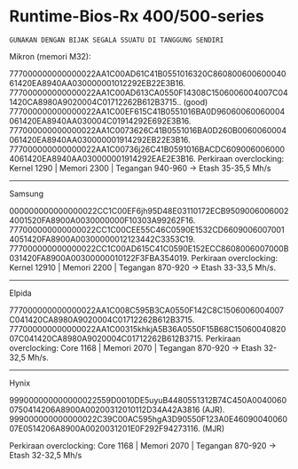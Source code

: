 # Runtime-Bios-Rx 400/500-series


    GUNAKAN DENGAN BIJAK SEGALA SSUATU DI TANGGUNG SENDIRI
    
             

            
                

             
Mikron (memori M32):

777000000000000022AA1C00AD61C41B0551016320C86080060060004061420EA8940AA030000001012292EB22E3B16.
777000000000000022AA1C00AD613CA0550F14308C1506006004007C041420CA8980A9020004C01712262B612B3715.. (good)
777000000000000022AA1C00EF615C41B0551016BA0D96060060060004061420EA8940AA030004C01914292E692E3B16.
777000000000000022AA1C0073626C41B0551016BA0D260B0060060004061420EA8940AA030000001914292EB22E3B16.
777000000000000022AA1C00736j26C41B0591016BACDC6090060060004061420EA8940AA030000001914292EAE2E3B16.
Perkiraan overclocking: Kernel 1290 | Memori 2300 | Tegangan 940-960 -> Etash 35-35,5 Mh/s

--------

Samsung

000000000000000022CC1C00EF6jh95D48E03110172ECB95090060060024001520FA8900A0030000000F10303A99262F16.
777000000000000022CC1C00CEE55C46C0590E1532CD66090060070014051420FA8900A00300000012123442C3353C19.
777000000000000022CC1C00AD615C41C0590E152ECC8608006007000B031420FA8900A00300000010122F3FBA354019.
Perkiraan overclocking: Kernel 12910 | Memori 2200 | Tegangan 870-920 -> Etash 33-33,5 Mh/s.

--------

Elpida

777000000000000022AA1C008C595B3CA0550F142C8C1506006004007C041420CA8980A9020004C01712262B612B3715.
777000000000000022AA1C00315khkjA5B36A0550F15B68C1506004082007C041420CA8980A9020004C01712262B612B3715.
Perkiraan overclocking: Core 1168 | Memori 2070 | Tegangan 870-920 -> Etash 32-32,5 Mh/s.

--------

Hynix

999000000000000022559D0010DE5uyuB4480551312B74C450A00400600750414206A8900A00200312010112D34A42A3816 (AJR).
999000000000000022C39C00AC595hgA3D90550F123A0E4609004006007E0514206A8900A0020031201E0F292F94273116. (MJR)

Perkiraan overclocking: Core 1168 | Memori 2070 | Tegangan 870-920 -> Etash 32-32,5 Mh/s
